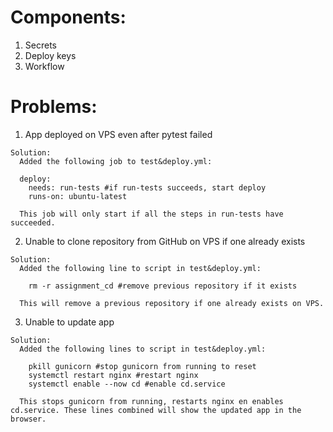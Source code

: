 # Components:

  1. Secrets
  2. Deploy keys
  3. Workflow

# Problems:
  1. App deployed on VPS even after pytest failed
  
    Solution:
      Added the following job to test&deploy.yml:
  
      deploy:
        needs: run-tests #if run-tests succeeds, start deploy
        runs-on: ubuntu-latest
  
      This job will only start if all the steps in run-tests have succeeded.
  
  2. Unable to clone repository from GitHub on VPS if one already exists
  
    Solution:
      Added the following line to script in test&deploy.yml: 
      
        rm -r assignment_cd #remove previous repository if it exists
   
      This will remove a previous repository if one already exists on VPS.
   
  3. Unable to update app
 
    Solution:
      Added the following lines to script in test&deploy.yml:
      
        pkill gunicorn #stop gunicorn from running to reset
        systemctl restart nginx #restart nginx
        systemctl enable --now cd #enable cd.service
        
      This stops gunicorn from running, restarts nginx en enables cd.service. These lines combined will show the updated app in the browser.
      
      
